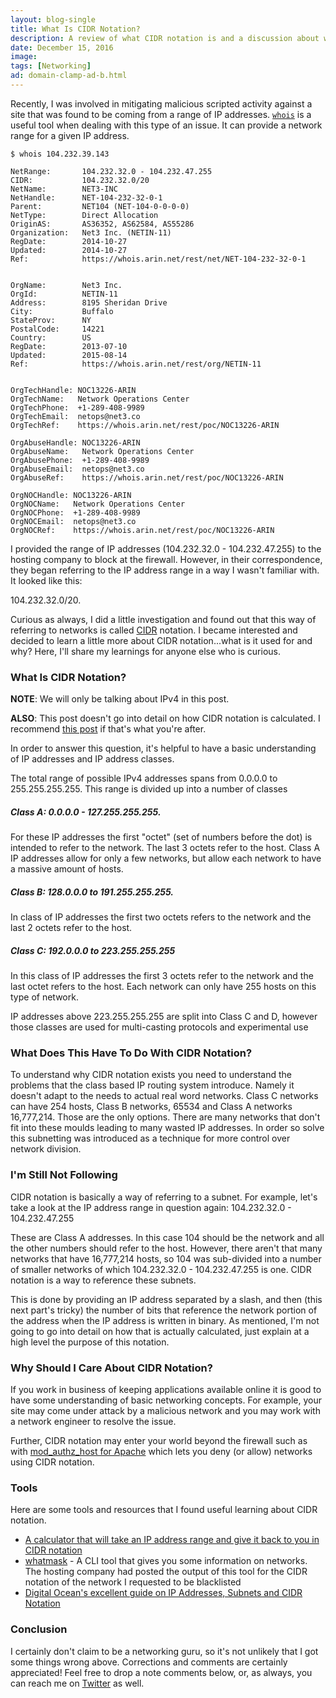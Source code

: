 ```yaml
---
layout: blog-single
title: What Is CIDR Notation?
description: A review of what CIDR notation is and a discussion about why it's a useful concept to understand for application developers.
date: December 15, 2016
image:
tags: [Networking]
ad: domain-clamp-ad-b.html
---
```


Recently, I was involved in mitigating malicious scripted activity against a site that was found to be coming from a range of IP addresses. [`whois`](http://www.manpagez.com/man/1/whois/) is a useful tool when dealing with this type of an issue. It can provide a network range for a given IP address.

```
$ whois 104.232.39.143

NetRange:       104.232.32.0 - 104.232.47.255
CIDR:           104.232.32.0/20
NetName:        NET3-INC
NetHandle:      NET-104-232-32-0-1
Parent:         NET104 (NET-104-0-0-0-0)
NetType:        Direct Allocation
OriginAS:       AS36352, AS62584, AS55286
Organization:   Net3 Inc. (NETIN-11)
RegDate:        2014-10-27
Updated:        2014-10-27
Ref:            https://whois.arin.net/rest/net/NET-104-232-32-0-1


OrgName:        Net3 Inc.
OrgId:          NETIN-11
Address:        8195 Sheridan Drive
City:           Buffalo
StateProv:      NY
PostalCode:     14221
Country:        US
RegDate:        2013-07-10
Updated:        2015-08-14
Ref:            https://whois.arin.net/rest/org/NETIN-11


OrgTechHandle: NOC13226-ARIN
OrgTechName:   Network Operations Center
OrgTechPhone:  +1-289-408-9989
OrgTechEmail:  netops@net3.co
OrgTechRef:    https://whois.arin.net/rest/poc/NOC13226-ARIN

OrgAbuseHandle: NOC13226-ARIN
OrgAbuseName:   Network Operations Center
OrgAbusePhone:  +1-289-408-9989
OrgAbuseEmail:  netops@net3.co
OrgAbuseRef:    https://whois.arin.net/rest/poc/NOC13226-ARIN

OrgNOCHandle: NOC13226-ARIN
OrgNOCName:   Network Operations Center
OrgNOCPhone:  +1-289-408-9989
OrgNOCEmail:  netops@net3.co
OrgNOCRef:    https://whois.arin.net/rest/poc/NOC13226-ARIN
```

 I provided the range of IP addresses (104.232.32.0 - 104.232.47.255) to the hosting company to block at the firewall. However, in their correspondence, they began referring to the IP address range in a way I wasn't familiar with. It looked like this:
 
104.232.32.0/20. 
 
Curious as always, I did a little investigation and found out that this way of referring to networks is called [CIDR](https://en.wikipedia.org/wiki/Classless_Inter-Domain_Routing) notation. I became interested and decided to learn a little more about CIDR notation...what is it used for and why? Here, I'll share my learnings for anyone else who is curious.
 
<!-- excerpt_separator -->
 
### What Is CIDR Notation?

<div class="tout tout--secondary">
<p><strong>NOTE</strong>: We will only be talking about IPv4 in this post.</p>
<p><strong>ALSO</strong>: This post doesn't go into detail on how CIDR notation is calculated. I recommend <a href="https://www.digitalocean.com/community/tutorials/understanding-ip-addresses-subnets-and-cidr-notation-for-networking">this post</a> if that's what you're after.</p>
</div>

In order to answer this question, it's helpful to have a basic understanding of IP addresses and IP address classes.

The total range of possible IPv4 addresses spans from 0.0.0.0 to 255.255.255.255. This range is divided up into a number of classes

##### Class A: 0.0.0.0 - 127.255.255.255.  

For these IP addresses the first "octet" (set of numbers before the dot) is intended to refer to the network. The last 3 octets refer to the host. Class A IP addresses allow for only a few networks, but allow each network to have a massive amount of hosts.

##### Class B: 128.0.0.0 to 191.255.255.255. 

In class of IP addresses the first two octets refers to the network and the last 2 octets refer to the host.

##### Class C: 192.0.0.0 to 223.255.255.255

In this class of IP addresses the first 3 octets refer to the network and the last octet refers to the host. Each network can only have 255 hosts on this type of network.

IP addresses above 223.255.255.255 are split into Class C and D, however those classes are used for multi-casting protocols and experimental use

### What Does This Have To Do With CIDR Notation?

To understand why CIDR notation exists you need to understand the problems that the class based IP routing system introduce. Namely it doesn't adapt to the needs to actual real word networks. Class C networks can have 254 hosts, Class B networks, 65534 and Class A networks 16,777,214. Those are the only options. There are many networks that don't fit into these moulds leading to many wasted IP addresses. In order so solve this subnetting was introduced as a technique for more control over network division.

### I'm Still Not Following

CIDR notation is basically a way of referring to a subnet. For example, let's take a look at the IP address range in question again: 104.232.32.0 - 104.232.47.255
 
These are Class A addresses. In this case 104 should be the network and all the other numbers should refer to the host. However, there aren't that many networks that have 16,777,214 hosts, so 104 was sub-divided into a number of smaller networks of which 104.232.32.0 - 104.232.47.255 is one. CIDR notation is a way to reference these subnets. 

This is done by providing an IP address separated by a slash, and then (this next part's tricky) the number of bits that reference the network portion of the address when the IP address is written in binary. As mentioned, I'm not going to go into detail on how that is actually calculated, just explain at a high level the purpose of this notation.
 
### Why Should I Care About CIDR Notation?
 
If you work in business of keeping applications available online it is good to have some understanding of basic networking concepts. For example, your site may come under attack by a malicious network and you may work with a network engineer to resolve the issue.

Further, CIDR notation may enter your world beyond the firewall such as with [mod_authz_host for Apache](http://httpd.apache.org/docs/2.2/mod/mod_authz_host.html) which lets you deny (or allow) networks using CIDR notation.

### Tools

Here are some tools and resources that I found useful learning about CIDR notation.

- [A calculator that will take an IP address range and give it back to you in CIDR notation](http://www.ipaddressguide.com/cidr)
- [whatmask](http://www.laffeycomputer.com/whatmask.html) - A CLI tool that gives you some information on networks. The hosting company had posted the output of this tool for the CIDR notation of the network I requested to be blacklisted
- [Digital Ocean's excellent guide on IP Addresses, Subnets and CIDR Notation](https://www.digitalocean.com/community/tutorials/understanding-ip-addresses-subnets-and-cidr-notation-for-networking)

### Conclusion

I certainly don't claim to be a networking guru, so it's not unlikely that I got some things wrong above. Corrections and comments are certainly appreciated! Feel free to drop a note comments below, or, as always, you can reach me on [Twitter](http://twitter.com/maxpchadwick) as well.
